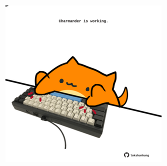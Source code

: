 <!-- built at 10/02/2021, 01:25:20 UTC -->
<p align="center">
  <img width="500" height="500" src="./ReadmeImage.svg">
</p>
